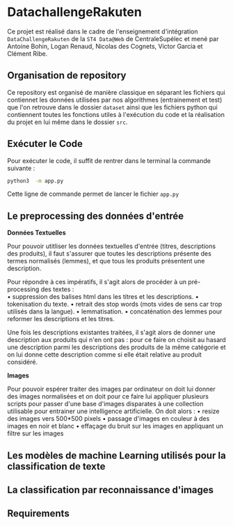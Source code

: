 # DatachallengeRakuten

Ce projet est réalisé dans le cadre de l'enseignement d'intégration `DataChallengeRakuten` de la `ST4 Data@Web` de CentraleSupélec et mené par Antoine Bohin, Logan Renaud, Nicolas des Cognets, Victor Garcia et Clément Ribe. 

## Organisation de repository 

Ce repository est organisé de manière classique en séparant les fichiers qui contiennet les données utilisées par nos algorithmes (entrainement et test) que l'on retrouve dans le dossier `dataset` ainsi que les fichiers python qui contiennent toutes les fonctions utiles à l'exécution du code et la réalisation du projet en lui même dans le dossier `src`. 

## Exécuter le Code 

Pour exécuter le code, il suffit de rentrer dans le terminal la commande suivante : 

```bash
python3  -m app.py
```

Cette ligne de commande permet de lancer le fichier `app.py` 

## Le preprocessing des données d'entrée

**Données Textuelles**  

Pour pouvoir utitliser les données textuelles d'entrée (titres, descriptions des produits), il faut s'assurer que toutes les descriptions présente des termes normalisés (lemmes), et que tous les produits présentent une description. 

Pour répondre à ces impératifs, il s'agit alors de procéder à un pré-processing des textes :  
    • suppression des balises html dans les titres et les descriptions. 
    • tokenisation du texte. 
    • retrait des stop words (mots vides de sens car trop utilisés dans la langue).
    • lemmatisation. 
    • concaténation des lemmes pour reformer les descriptions et les titres.  

Une fois les descriptions existantes traitées, il s'agit alors de donner une description aux produits qui n'en ont pas : pour ce faire on choisit au hasard une description parmi les descriptions des produits de la même catégorie et on lui donne cette description comme si elle était relative au produit considéré.

**Images**

Pour pouvoir espérer traiter des images par ordinateur on doit lui donner des images normalisées et on doit pour ce faire lui appliquer plusieurs scripts pour passer d'une base d'images disparates à une collection utilisable pour entrainer une intelligence artificielle. On doit alors : 
    • resize des images vers 500*500 pixels 
    • passage d'images en couleur à des images en noir et blanc
    • effaçage du bruit sur les images en appliquant un filtre sur les images 

## Les modèles de machine Learning utilisés pour la classification de texte 

## La classification par reconnaissance d'images 

## Requirements 